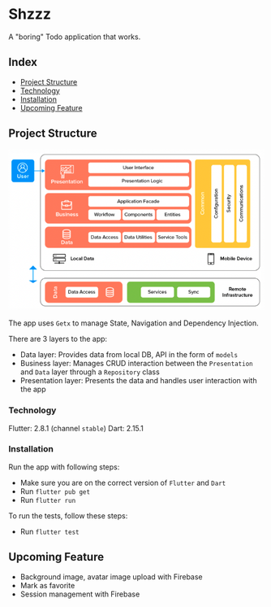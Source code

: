 # Shzzz

A "boring" Todo application that works.

## Index

- [Project Structure](#project-structure)
- [Technology](#technology)
- [Installation](#installation)
- [Upcoming Feature](#upcoming-feature)

## Project Structure

![Architecture](assets/architecture.png)

The app uses `Getx` to manage State, Navigation and Dependency Injection.

There are 3 layers to the app:
- Data layer: Provides data from local DB, API in the form of `models`
- Business layer: Manages CRUD interaction between the `Presentation` and `Data` layer through a `Repository` class
- Presentation layer: Presents the data and handles user interaction with the app

### Technology

Flutter: 2.8.1 (channel `stable`)
Dart: 2.15.1

### Installation

Run the app with following steps:
- Make sure you are on the correct version of `Flutter` and `Dart`
- Run `flutter pub get`
- Run `flutter run`

To run the tests, follow these steps:
- Run `flutter test`

## Upcoming Feature

- Background image, avatar image upload with Firebase
- Mark as favorite
- Session management with Firebase